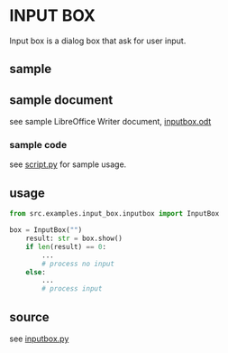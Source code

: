 # INPUT BOX

Input box is a dialog box that ask for user input.

## sample

## sample document

see sample LibreOffice Writer document, [inputbox.odt](inputbox.odt)

### sample code

see [script.py](script.py) for sample usage.

## usage

```python
from src.examples.input_box.inputbox import InputBox

box = InputBox("")
    result: str = box.show()
    if len(result) == 0:
        ...
        # process no input
    else:
        ...
        # process input
```

## source

see [inputbox.py](inputbox.py)
